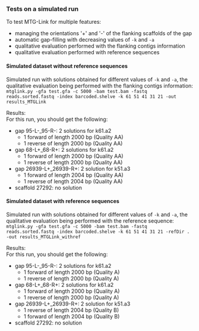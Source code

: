 ### Tests on a simulated run

To test MTG-Link for multiple features:  
* managing the orientations '+' and '-' of the flanking scaffolds of the gap  
* automatic gap-filling with decreasing values of `-k` and `-a`  
* qualitative evaluation performed with the flanking contigs information  
* qualitative evaluation performed with reference sequences

#### Simulated dataset without reference sequences

Simulated run with solutions obtained for different values of `-k` and `-a`, the qualitative evaluation being performed with the flanking contigs information:  
`mtglink.py -gfa test.gfa -c 5000 -bam test.bam -fastq reads.sorted.fastq -index barcoded.shelve -k 61 51 41 31 21 -out results_MTGLink`  

Results:  
For this run, you should get the following:  
* gap 95-L-_95-R-: 2 solutions for k61.a2  
    * 1 forward of length 2000 bp (Quality AA)  
    * 1 reverse of length 2000 bp (Quality AA)  
* gap 68-L+_68-R+: 2 solutions for k61.a2  
    * 1 forward of length 2000 bp (Quality AA)  
    * 1 reverse of length 2000 bp (Quality AA)  
* gap 26939-L+_26939-R+: 2 solution for k51.a3  
    * 1 forward of length 2004 bp (Quality AA)  
    * 1 reverse of length 2004 bp (Quality AA)  
* scaffold 27292: no solution

#### Simulated dataset with reference sequences

Simulated run with solutions obtained for different values of `-k` and `-a`, the qualitative evaluation being performed with the reference sequence:  
`mtglink.py -gfa test.gfa -c 5000 -bam test.bam -fastq reads.sorted.fastq -index barcoded.shelve -k 61 51 41 31 21 -refDir . -out results_MTGLink_withref`

Results:  
For this run, you should get the following:  
* gap 95-L-_95-R-: 2 solutions for k61.a2  
    * 1 forward of length 2000 bp (Quality A)  
    * 1 reverse of length 2000 bp (Quality A)  
* gap 68-L+_68-R+: 2 solutions for k61.a2  
    * 1 forward of length 2000 bp (Quality A)  
    * 1 reverse of length 2000 bp (Quality A)  
* gap 26939-L+_26939-R+: 2 solution for k51.a3  
    * 1 reverse of length 2004 bp (Quality B)  
    * 1 forward of length 2004 bp (Quality B)  
* scaffold 27292: no solution


